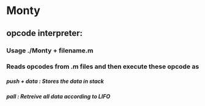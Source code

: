 #                                           Monty

## opcode interpreter:
### Usage ./Monty + filename.m

### Reads opcodes from .m files and then execute these opcode as 
##### push + data : Stores the data in stack
##### pall : Retreive all data according to LIFO 